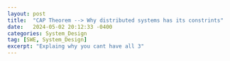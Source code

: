 ```yaml
---
layout: post
title:  "CAP Theorem --> Why distributed systems has its constrints"
date:   2024-05-02 20:12:33 -0400
categories: System_Design
tag: [SWE, System_Design]
excerpt: "Explaing why you cant have all 3"
---
```






